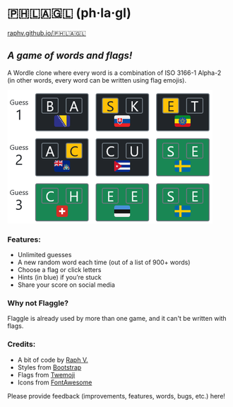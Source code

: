 # 🇵🇭🇱🇦🇬🇱 (ph·la·gl)

[raphv.github.io/🇵🇭🇱🇦🇬🇱](https://raphv.github.io/🇵🇭🇱🇦🇬🇱)

## *A game of words and flags!*

A Wordle clone where every word is a combination of ISO 3166-1 Alpha-2 (in other words, every word can be written using flag emojis).

![Flagwords Screenshot](screenshot.png)

### Features:

- Unlimited guesses
- A new random word each time (out of a list of 900+ words)</li>
- Choose a flag or click letters
- Hints (in blue) if you’re stuck
- Share your score on social media

### Why not Flaggle?

Flaggle is already used by more than one game, and it can't be written with flags.

### Credits:

- A bit of code by [Raph V.](https://github.com/raphv/)
- Styles from [Bootstrap](https://getbootstrap.com/)
- Flags from [Twemoji](https://twemoji.twitter.com/)
- Icons from [FontAwesome](https://fontawesome.com/)

Please provide feedback (improvements, features, words, bugs, etc.) here!

